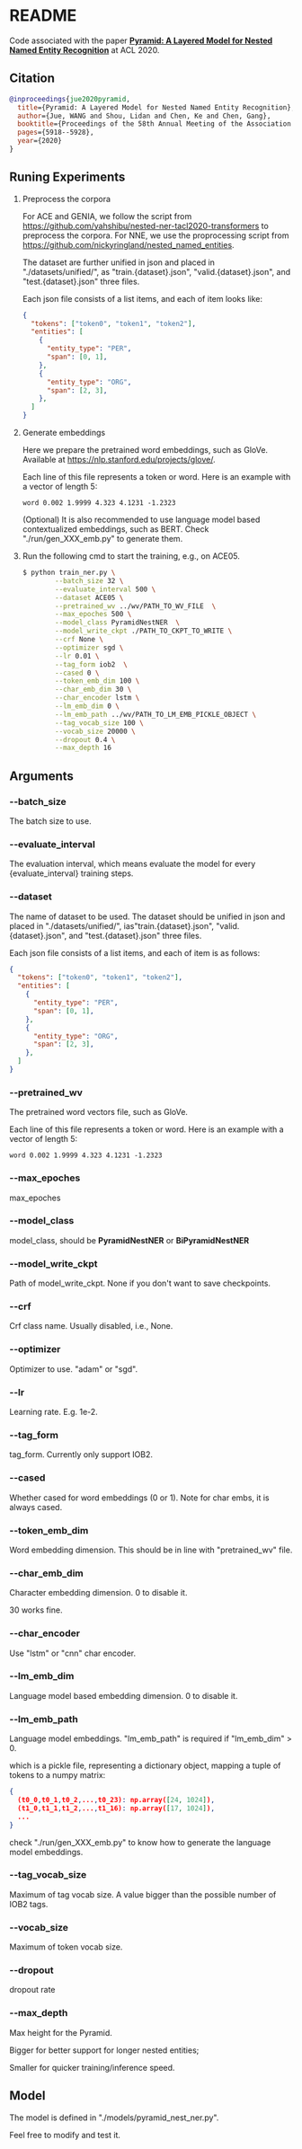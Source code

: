 # README

Code associated with the paper [**Pyramid: A Layered Model for Nested Named Entity Recognition**](https://www.aclweb.org/anthology/2020.acl-main.525/) at ACL 2020.

## Citation

```bibtex
@inproceedings{jue2020pyramid,
  title={Pyramid: A Layered Model for Nested Named Entity Recognition},
  author={Jue, WANG and Shou, Lidan and Chen, Ke and Chen, Gang},
  booktitle={Proceedings of the 58th Annual Meeting of the Association for Computational Linguistics},
  pages={5918--5928},
  year={2020}
}
```

## Runing Experiments

1. Preprocess the corpora

   For ACE and GENIA, we follow the script from https://github.com/yahshibu/nested-ner-tacl2020-transformers to preprocess the corpora. For NNE, we use the proprocessing script from https://github.com/nickyringland/nested_named_entities.

    The dataset are further unified in json and placed in "./datasets/unified/", as "train.{dataset}.json", "valid.{dataset}.json", and "test.{dataset}.json" three files.

   Each json file consists of a list items, and each of item looks like:

   ```json
   {
     "tokens": ["token0", "token1", "token2"],
     "entities": [
       {
         "entity_type": "PER", 
         "span": [0, 1],
       },
       {
         "entity_type": "ORG", 
         "span": [2, 3],
       },
     ]
   }
   ```

2. Generate embeddings

   Here we prepare the pretrained word embeddings, such as GloVe. Available at https://nlp.stanford.edu/projects/glove/.

   Each line of this file represents a token or word. Here is an example with a vector of length 5:

   ```
   word 0.002 1.9999 4.323 4.1231 -1.2323
   ```

   (Optional) It is also recommended to use language model based contextualized embeddings, such as BERT. Check "./run/gen_XXX_emb.py" to generate them.

3. Run the following cmd to start the training, e.g., on ACE05.

   ```bash
   $ python train_ner.py \
           --batch_size 32 \
           --evaluate_interval 500 \
           --dataset ACE05 \
           --pretrained_wv ../wv/PATH_TO_WV_FILE  \
           --max_epoches 500 \
           --model_class PyramidNestNER  \
           --model_write_ckpt ./PATH_TO_CKPT_TO_WRITE \
           --crf None \
           --optimizer sgd \
           --lr 0.01 \
           --tag_form iob2  \
           --cased 0 \
           --token_emb_dim 100 \
           --char_emb_dim 30 \
           --char_encoder lstm \
           --lm_emb_dim 0 \
           --lm_emb_path ../wv/PATH_TO_LM_EMB_PICKLE_OBJECT \
           --tag_vocab_size 100 \
           --vocab_size 20000 \
           --dropout 0.4 \
           --max_depth 16
   ```

## Arguments

### --batch_size

The batch size to use.

### --evaluate_interval

The evaluation interval, which means evaluate the model for every {evaluate_interval} training steps.

### --dataset

The name of dataset to be used. The dataset should be unified in json and placed in "./datasets/unified/", ias"train.{dataset}.json", "valid.{dataset}.json", and "test.{dataset}.json" three files.

Each json file consists of a list items, and each of item is as follows:

```json
{
  "tokens": ["token0", "token1", "token2"],
  "entities": [
    {
      "entity_type": "PER", 
      "span": [0, 1],
    },
    {
      "entity_type": "ORG", 
      "span": [2, 3],
    },
  ]
}
```

### --pretrained_wv

The pretrained word vectors file, such as GloVe.

Each line of this file represents a token or word. Here is an example with a vector of length 5:

```
word 0.002 1.9999 4.323 4.1231 -1.2323
```

### --max_epoches

max_epoches

### --model_class

model_class, should be **PyramidNestNER** or **BiPyramidNestNER**

### --model_write_ckpt

Path of model_write_ckpt. None if you don't want to save checkpoints.

### --crf

Crf class name. Usually disabled, i.e., None.

### --optimizer

Optimizer to use. "adam" or "sgd".

### --lr

Learning rate. E.g. 1e-2.

### --tag_form

tag_form. Currently only support IOB2.

### --cased

Whether cased for word embeddings (0 or 1). Note for char embs, it is always cased.

### --token_emb_dim

Word embedding dimension. This should be in line with "pretrained_wv" file.

### --char_emb_dim

Character embedding dimension. 0 to disable it.

30 works fine.

### --char_encoder

Use "lstm" or "cnn" char encoder. 

### --lm_emb_dim

Language model based embedding dimension. 0 to disable it.

### --lm_emb_path

Language model embeddings. "lm_emb_path" is required if "lm_emb_dim" > 0.

which is a pickle file, representing a dictionary object, mapping a tuple of tokens to a numpy matrix:

```json
{
  (t0_0,t0_1,t0_2,...,t0_23): np.array([24, 1024]),
  (t1_0,t1_1,t1_2,...,t1_16): np.array([17, 1024]),
  ...
}
```

check "./run/gen_XXX_emb.py" to know how to generate the language model embeddings.

### --tag_vocab_size

Maximum of tag vocab size. A value bigger than the possible number of IOB2 tags.

### --vocab_size

Maximum of token vocab size.

### --dropout

dropout rate

### --max_depth

Max height for the Pyramid.

Bigger for better support for longer nested entities;

Smaller for quicker training/inference speed.

## Model

The model is defined in "./models/pyramid_nest_ner.py".

Feel free to modify and test it.